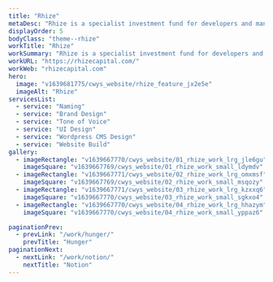 ```yaml
---
title: "Rhize"
metaDesc: "Rhize is a specialist investment fund for developers and managers of student accommodation. Working with US and UK joint venture partners, we gave it a name, created its brand and built it a website – all in less than six weeks."
displayOrder: 5
bodyClass: "theme--rhize"
workTitle: "Rhize"
workSummary: "Rhize is a specialist investment fund for developers and managers of student accommodation. Working with US and UK joint venture partners, we gave it a name, created its brand and built it a website – all in less than six weeks."
workURL: "https://rhizecapital.com/"
workWeb: "rhizecapital.com"
hero:
  image: "v1639681775/cwys_website/rhize_feature_jx2e5e"
  imageAlt: "Rhize"
servicesList:
  - service: "Naming"
  - service: "Brand Design"
  - service: "Tone of Voice"
  - service: "UI Design"
  - service: "Wordpress CMS Design"
  - service: "Website Build"
gallery:
  - imageRectangle: "v1639667770/cwys_website/01_rhize_work_lrg_jle6gu"
    imageSquare: "v1639667769/cwys_website/01_rhize_work_small_ldymdv"
  - imageRectangle: "v1639667771/cwys_website/02_rhize_work_lrg_omxmsf"
    imageSquare: "v1639667769/cwys_website/02_rhize_work_small_msqozy"
  - imageRectangle: "v1639667771/cwys_website/03_rhize_work_lrg_kzxxq6"
    imageSquare: "v1639667770/cwys_website/03_rhize_work_small_sgkxo4"
  - imageRectangle: "v1639667770/cwys_website/04_rhize_work_lrg_hhazym"
    imageSquare: "v1639667770/cwys_website/04_rhize_work_small_yppaz6"

paginationPrev:
  - prevLink: "/work/hunger/"
    prevTitle: "Hunger"
paginationNext:
  - nextLink: "/work/notion/"
    nextTitle: "Notion"
---
```

